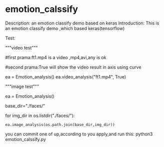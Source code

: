 # emotion_calssify

Description:
an emotion classify demo based on keras Introduction: This is an emotion classify demo ,which based keras(tensorflow)

Test:

"""video test""" 

#first prama:ft1.mp4 is a video ,mp4,avi,any is ok 

#second prama:True will show the video result in axis using curve

ea = Emotion_analysis() 
ea.video_analysis("ft1.mp4", True)

"""image test""" 

ea = Emotion_analysis() 

base_dir="./faces/" 

for img_dir in os.listdir("./faces/"): 

    ea.image_analysis(os.path.join(base_dir,img_dir))

you can commit one of up,according to you apply,and run this: 
python3 emotion_calssify.py

